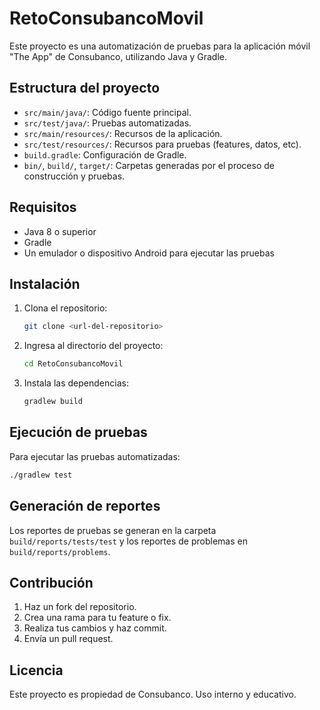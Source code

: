 # RetoConsubancoMovil

Este proyecto es una automatización de pruebas para la aplicación móvil "The App" de Consubanco, utilizando Java y Gradle.

## Estructura del proyecto
- `src/main/java/`: Código fuente principal.
- `src/test/java/`: Pruebas automatizadas.
- `src/main/resources/`: Recursos de la aplicación.
- `src/test/resources/`: Recursos para pruebas (features, datos, etc).
- `build.gradle`: Configuración de Gradle.
- `bin/`, `build/`, `target/`: Carpetas generadas por el proceso de construcción y pruebas.

## Requisitos
- Java 8 o superior
- Gradle
- Un emulador o dispositivo Android para ejecutar las pruebas

## Instalación
1. Clona el repositorio:
   ```sh
   git clone <url-del-repositorio>
   ```
2. Ingresa al directorio del proyecto:
   ```sh
   cd RetoConsubancoMovil
   ```
3. Instala las dependencias:
   ```sh
   gradlew build
   ```

## Ejecución de pruebas
Para ejecutar las pruebas automatizadas:
```sh
./gradlew test
```

## Generación de reportes
Los reportes de pruebas se generan en la carpeta `build/reports/tests/test` y los reportes de problemas en `build/reports/problems`.

## Contribución
1. Haz un fork del repositorio.
2. Crea una rama para tu feature o fix.
3. Realiza tus cambios y haz commit.
4. Envía un pull request.

## Licencia
Este proyecto es propiedad de Consubanco. Uso interno y educativo.
